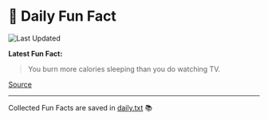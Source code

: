 # 🌟 Daily Fun Fact

![Last Updated](https://img.shields.io/badge/Last_Updated-2025_07_05-blue?style=flat-square)

**Latest Fun Fact:**

> You burn more calories sleeping than you do watching TV.

[Source](http://www.djtech.net/humor/useless_facts.htm)

---

Collected Fun Facts are saved in [daily.txt](daily.txt) 📚

